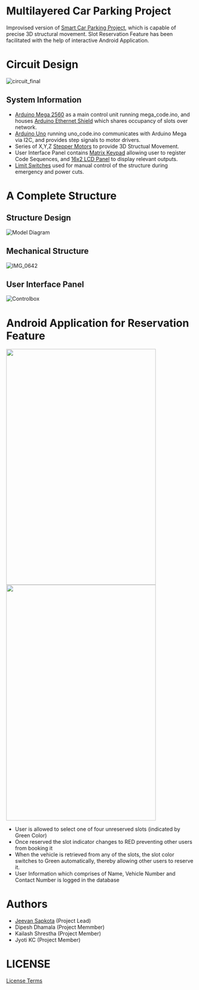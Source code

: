 # Multilayered Car Parking Project
Improvised version of [Smart Car Parking Project](https://github.com/jinmax100/smartcarparking/), which is capable of precise 3D structural movement. Slot Reservation Feature has been facilitated with the help of interactive Android Application.


# Circuit Design
![circuit_final](https://user-images.githubusercontent.com/51187747/69153403-44c9b300-0b06-11ea-9011-534b818f62e3.jpg)

## System Information
* [Arduino Mega 2560](https://store.arduino.cc/products/arduino-mega-2560-rev3) as a main control unit running mega_code.ino, and houses [Arduino Ethernet Shield](https://store.arduino.cc/products/arduino-ethernet-shield-2) which shares occupancy of slots over network.
* [Arduino Uno](https://store.arduino.cc/products/arduino-uno-rev3) running uno_code.ino communicates with Arduino Mega via I2C, and provides step signals to motor drivers.
* Series of X,Y,Z [Stepper Motors](https://www.elprocus.com/stepper-motor-types-advantages-applications/) to provide 3D Structual Movement.
* User Interface Panel contains [Matrix Keypad](https://www.electroduino.com/4x4-keypad-module/) allowing user to register Code Sequences, and [16x2 LCD Panel](https://www.electronicsforu.com/technology-trends/learn-electronics/16x2-lcd-pinout-diagram) to display relevant outputs.
* [Limit Switches](https://electricalgang.com/working-principle-of-limit-switch/) used for manual control of the structure during emergency and power cuts.

# A Complete Structure

## Structure Design

![Model Diagram](https://user-images.githubusercontent.com/51187747/69150872-a89dad00-0b01-11ea-95a6-319fb780ab63.jpg)

## Mechanical Structure

![IMG_0642](https://github.com/jinmax100/multilayeredcarparking/assets/51187747/73793dcb-9e29-4c8e-8d56-71f65fde8193)

## User Interface Panel

![Controlbox](https://github.com/jinmax100/multilayeredcarparking/assets/51187747/372c2b7c-2cf3-4d32-96e6-d35329148788)

# Android Application for Reservation Feature

<img src="https://user-images.githubusercontent.com/51187747/69150997-e569a400-0b01-11ea-95dd-734e2dfdf17d.png" width="400" height="630"> <img src="https://user-images.githubusercontent.com/51187747/69152895-59597b80-0b05-11ea-9d24-964de936a14d.png" width="400" height="630">

- User is allowed to select one of four unreserved slots (indicated by Green Color)
- Once reserved the slot indicator changes to RED preventing other users from booking it
- When the vehicle is retrieved from any of the slots, the slot color switches to Green automatically, thereby allowing other users to reserve it.
- User Information which comprises of Name, Vehicle Number and Contact Number is logged in the database

# Authors
* [Jeevan Sapkota](https://github.com/jinmax100) (Project Lead)
* Dipesh Dhamala (Project Memmber)
* Kailash Shrestha (Project Member)
* Jyoti KC (Project Member)

# LICENSE
[License Terms](https://github.com/jinmax100/multilayeredcarparking/blob/master/LICENSE)
